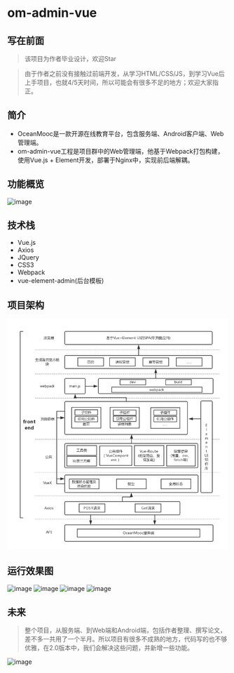 # om-admin-vue

## 写在前面

> 该项目为作者毕业设计，欢迎Star

> 由于作者之前没有接触过前端开发，从学习HTML/CSS/JS，到学习Vue后上手项目，也就4/5天时间，所以可能会有很多不足的地方；欢迎大家指正。


## 简介

- OceanMooc是一款开源在线教育平台，包含服务端、Android客户端、Web管理端。
- om-admin-vue工程是项目群中的Web管理端，他基于Webpack打包构建，使用Vue.js + Element开发，部署于Nginx中，实现前后端解耦。

## 功能概览

![image](http://oceanbucket.oss-cn-beijing.aliyuncs.com/%E5%8A%9F%E8%83%BD%E6%80%A7%E9%9C%80%E6%B1%82.png)

## 技术栈

- Vue.js
- Axios
- JQuery
- CSS3
- Webpack
- vue-element-admin(后台模板)

## 项目架构

![项目架构](https://raw.githubusercontent.com/xykjlcx/om-admin-vue/master/readme-img/web%E7%AB%AF%E6%9E%B6%E6%9E%84.png)


## 运行效果图
![image](http://oceanbucket.oss-cn-beijing.aliyuncs.com/%E6%95%88%E6%9E%9C%E5%9B%BE3.png)
![image](http://oceanbucket.oss-cn-beijing.aliyuncs.com/%E6%95%88%E6%9E%9C%E5%9B%BE2.png)
![image](http://oceanbucket.oss-cn-beijing.aliyuncs.com/%E6%95%88%E6%9E%9C%E5%9B%BE1.png)
![image](http://oceanbucket.oss-cn-beijing.aliyuncs.com/%E6%95%88%E6%9E%9C%E5%9B%BE4.png)

## 未来

> 整个项目，从服务端、到Web端和Android端，包括作者整理、撰写论文，差不多一共用了一个半月。所以项目有很多不成熟的地方，代码写的也不够优雅，在2.0版本中，我们会解决这些问题，并新增一些功能。

![image](http://oceanbucket.oss-cn-beijing.aliyuncs.com/%E9%A1%B9%E7%9B%AE%E8%AE%A1%E5%88%92%20%282%29.png)